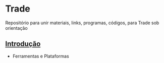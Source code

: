 # Trade
Repositório para unir materiais, links, programas, códigos, para Trade sob orientação

## [Introdução](https://github.com/Guihgo/trade/tree/introducao)

* Ferramentas e Plataformas

